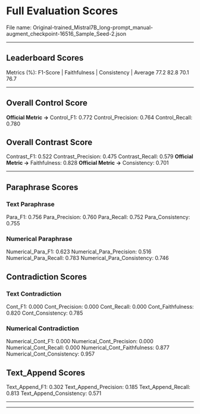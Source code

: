 # Full Evaluation Scores

File name: Original-trained_Mistral7B_long-prompt_manual-augment_checkpoint-16516_Sample_Seed-2.json


---

## Leaderboard Scores

Metrics (%): F1-Score | Faithfulness | Consistency | Average
                77.2        82.8          70.1        76.7

---

## Overall Control Score

**Official Metric ->** Control_F1: 0.772
Control_Precision: 0.764
Control_Recall: 0.780

## Overall Contrast Score

Contrast_F1: 0.522
Contrast_Precision: 0.475
Contrast_Recall: 0.579
**Official Metric ->** Faithfulness: 0.828
**Official Metric ->** Consistency: 0.701

---


## Paraphrase Scores


### Text Paraphrase

Para_F1: 0.756
Para_Precision: 0.760
Para_Recall: 0.752
Para_Consistency: 0.755


### Numerical Paraphrase

Numerical_Para_F1: 0.623
Numerical_Para_Precision: 0.516
Numerical_Para_Recall: 0.783
Numerical_Para_Consistency: 0.746


## Contradiction Scores


### Text Contradiction

Cont_F1: 0.000
Cont_Precision: 0.000
Cont_Recall: 0.000
Cont_Faithfulness: 0.820
Cont_Consistency: 0.785


### Numerical Contradiction

Numerical_Cont_F1: 0.000
Numerical_Cont_Precision: 0.000
Numerical_Cont_Recall: 0.000
Numerical_Cont_Faithfulness: 0.877
Numerical_Cont_Consistency: 0.957


## Text_Append Scores

Text_Append_F1: 0.302
Text_Append_Precision: 0.185
Text_Append_Recall: 0.813
Text_Append_Consistency: 0.571

---


---

